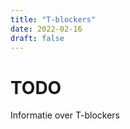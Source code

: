 ```yaml
---
title: "T-blockers"
date: 2022-02-16
draft: false
---
```


# TODO 

Informatie over T-blockers
